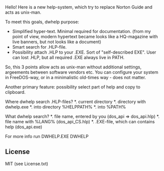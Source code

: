   Hello! Here is a new help-system, which try to replace Norton Guide and
acts as unix-man.

  To meet this goals, dwhelp purpose:

* Simplified hyper-text. Minimal required for documentation. (from my point
of view, modern hypertext became looks like a HQ-magazine with live banners,
but not looks like a document)
* Smart search for .HLP-file.
* Possibility attach .HLP to your .EXE. Sort of "self-described EXE".
User can lost .HLP, but all required .EXE always live in PATH.

So, this 3 points allow acts as unix-man without additional settings,
argeements between software vendors etc. You can configure your system
in FreeDOS-way, or in a minimalistic old-times way - does not matter.

Another primary feature: possibility select part of help and copy to clipboard.

Where dwhelp search .HLP-files?
*. current directory
*. directory with dwhelp.exe
*. into directory %HELPPATH%
*. into %PATH%

What dwhelp search?
*. file name, entered by you (dos_api => dos_api.hlp)
*. file name with %LANG% (dos_api_CS.hlp)
*. .EXE-file, which can contains help (dos_api.exe)

For more info run DWHELP.EXE DWHELP

## License

MIT (see License.txt)
